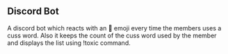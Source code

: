 ## Discord Bot

A discord bot which reacts with an 🤬 emoji every time the members uses a cuss word. Also it keeps the count of the cuss word used by the member and displays the list using !toxic command.


